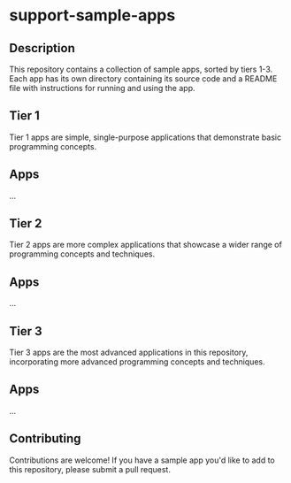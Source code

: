 # support-sample-apps

## Description

This repository contains a collection of sample apps, sorted by tiers 1-3. Each app has its own directory containing its source code and a README file with instructions for running and using the app.

## Tier 1
Tier 1 apps are simple, single-purpose applications that demonstrate basic programming concepts.

## Apps

...

## Tier 2
Tier 2 apps are more complex applications that showcase a wider range of programming concepts and techniques.

## Apps

...

## Tier 3
Tier 3 apps are the most advanced applications in this repository, incorporating more advanced programming concepts and techniques.

## Apps

...

## Contributing
Contributions are welcome! If you have a sample app you'd like to add to this repository, please submit a pull request.
